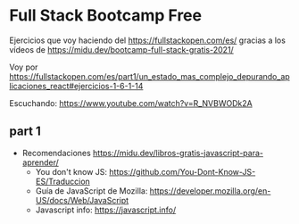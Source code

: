 # Full Stack Bootcamp Free

Ejercicios que voy haciendo del <https://fullstackopen.com/es/> gracias a los vídeos de <https://midu.dev/bootcamp-full-stack-gratis-2021/>

Voy por <https://fullstackopen.com/es/part1/un_estado_mas_complejo_depurando_aplicaciones_react#ejercicios-1-6-1-14>

Escuchando:
<https://www.youtube.com/watch?v=R_NVBWODk2A>

## part 1

- Recomendaciones <https://midu.dev/libros-gratis-javascript-para-aprender/>
  - You don't know JS: <https://github.com/You-Dont-Know-JS-ES/Traduccion>
  - Guía de JavaScript de Mozilla: <https://developer.mozilla.org/en-US/docs/Web/JavaScript>
  - Javascript info: <https://javascript.info/>
